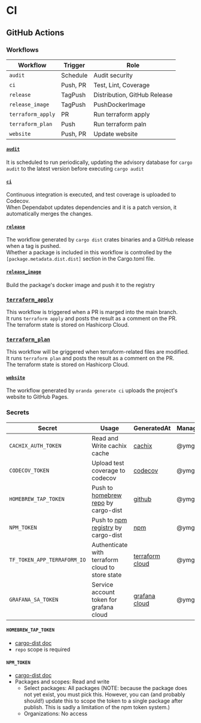 # CI

## GitHub Actions

### Workflows

| Workflow          | Trigger  | Role                         |
|-------------------|----------|------------------------------|
| `audit`           | Schedule | Audit security               |
| `ci`              | Push, PR | Test, Lint, Coverage         |
| `release`         | TagPush  | Distribution, GitHub Release |
| `release_image`   | TagPush  | PushDockerImage              |
| `terraform_apply` | PR       | Run terraform apply          |
| `terraform_plan`  | Push     | Run terraform paln           |
| `website`         | Push, PR | Update website               |


#### [`audit`](https://github.com/ymgyt/syndicationd/blob/main/.github/workflows/audit.yaml)  

It is scheduled to run periodically, updating the advisory database for `cargo audit` to the latest version before executing `cargo audit`

#### [`ci`](https://github.com/ymgyt/syndicationd/blob/main/.github/workflows/ci.yaml)

Continuous integration is executed, and test coverage is uploaded to Codecov.  
When Dependabot updates dependencies and it is a patch version, it automatically merges the changes.

#### [`release`](https://github.com/ymgyt/syndicationd/blob/main/.github/workflows/release.yml)

The workflow generated by `cargo dist` crates binaries and a GitHub release when a tag is pushed.  
Whether a package is included in this workflow is controlled by the `[package.metadata.dist.dist]` section in the Cargo.toml file.

#### [`release_image`](https://github.com/ymgyt/syndicationd/blob/main/.github/workflows/releases_image.yml)

Build the package's docker image and push it to the registry

### [`terraform_apply`](https://github.com/ymgyt/syndicationd/blob/main/.github/workflows/terraform_apply.yaml)

This workflow is triggered when a PR is marged into the main branch.  
It runs `terraform apply` and posts the result as a comment on the PR.  
The terraform state is stored on Hashicorp Cloud.



### [`terraform_plan`](https://github.com/ymgyt/syndicationd/blob/main/.github/workflows/terraform_plan.yaml)

This workflow will be griggered when terraform-related files are modified.  
It runs `terraform plan` and posts the result as a comment on the PR.  
The terraform state is stored on Hashicorp Cloud.


#### [`website`](https://github.com/ymgyt/syndicationd/blob/main/.github/workflows/website.yaml)

The workflow generated by `oranda generate ci` uploads the project's website to GitHub Pages.


### Secrets

| Secret                     | Usage                                            | GeneratedAt         | ManagedBy |
|----------------------------|--------------------------------------------------|---------------------|-----------|
| `CACHIX_AUTH_TOKEN`        | Read and Write cachix cache                      | [cachix]            | @ymgyt    |
| `CODECOV_TOKEN`            | Upload test coverage to codecov                  | [codecov]           | @ymgyt    |
| `HOMEBREW_TAP_TOKEN`       | Push to [homebrew repo] by cargo-dist            | [github]            | @ymgyt    |
| `NPM_TOKEN`                | Push to [npm registry] by cargo-dist             | [npm]               | @ymgyt    |
| `TF_TOKEN_APP_TERRAFORM_IO`| Authenticate with terraform cloud to store state | [terraform cloud]   | @ymgyt    |
| `GRAFANA_SA_TOKEN`         | Service account token for grafana cloud          | [grafana cloud]     | @ymgyt    |

[cachix]: https://app.cachix.org/personal-auth-tokens
[codecov]: https://app.codecov.io/gh/ymgyt/syndicationd/settings
[homebrew repo]: https://github.com/ymgyt/homebrew-syndicationd/tree/main
[github]: https://github.com/settings/tokens
[npm registry]: https://www.npmjs.com/settings/syndicationd/packages
[npm]: https://www.npmjs.com/settings/ymgyt/tokens
[terraform cloud]: https://app.terraform.io/app/settings/tokens
[grafana cloud]: https://ymgyt.grafana.net/org/serviceaccounts


#### `HOMEBREW_TAP_TOKEN`

* [cargo-dist doc](https://opensource.axo.dev/cargo-dist/book/installers/homebrew.html)
* `repo` scope is required

#### `NPM_TOKEN`

* [cargo-dist doc](https://opensource.axo.dev/cargo-dist/book/installers/npm.html)
* Packages and scopes: Read and write
  * Select packages: All packages (NOTE: because the package does not yet exist, you must pick this. However, you can (and probably should!) update this to scope the token to a single package after publish. This is sadly a limitation of the npm token system.)
  * Organizations: No access

 
